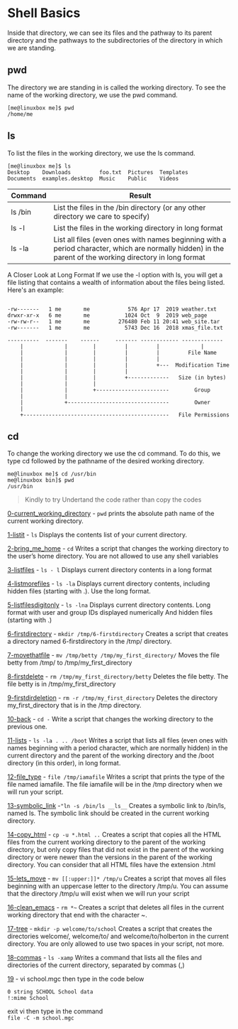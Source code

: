 # Shell Basics
Inside that directory, we can see its files and the pathway to its parent directory and the pathways to the subdirectories of the directory in which we are standing.
## pwd
The directory we are standing in is called the working directory. To see the name of the working directory, we use the pwd command.
```
[me@linuxbox me]$ pwd
/home/me
```
## ls
To list the files in the working directory, we use the ls command.
```
[me@linuxbox me]$ ls
Desktop    Downloads         foo.txt  Pictures  Templates
Documents  examples.desktop  Music    Public    Videos
```
| Command | Result |
|------|------------|
| ls /bin | List the files in the /bin directory (or any other directory we care to specify) |
| ls -l | List the files in the working directory in long format |
| ls -la | List all files (even ones with names beginning with a period character, which are normally hidden) in the parent of the working directory in long format |

A Closer Look at Long Format
If we use the -l option with ls, you will get a file listing that contains a wealth of information about the files being listed. Here's an example:

```

-rw-------   1 me       me            576 Apr 17  2019 weather.txt
drwxr-xr-x   6 me       me           1024 Oct  9  2019 web_page
-rw-rw-r--   1 me       me         276480 Feb 11 20:41 web_site.tar
-rw-------   1 me       me           5743 Dec 16  2018 xmas_file.txt

----------  -------    ------     ------- ------------ -------------
    |             |        |         |         |             |
    |             |        |         |         |         File Name
    |             |        |         |         |
    |             |        |         |         +---  Modification Time
    |             |        |         |
    |             |        |         +-------------   Size (in bytes)
    |             |        |
    |             |        +-----------------------        Group
    |             |
    |             +--------------------------------        Owner
    |
    +----------------------------------------------   File Permissions

```

## cd
To change the working directory we use the cd command. To do this, we type cd followed by the pathname of the desired working directory.
```
me@linuxbox me]$ cd /usr/bin
me@linuxbox bin]$ pwd
/usr/bin
```
> Kindly to try Undertand the code rather than copy the codes


[0-current_working_directory](https://github.com/Darryl-Mbae/alx-system_engineering-devops/blob/2bf011d8e6954a8327fa0096bc982b73883c9759/0x00-shell_basics/0-current_working_directory) - ```pwd```  prints the absolute path name of the current working directory.

[1-listit](https://github.com/Darryl-Mbae/alx-system_engineering-devops/blob/992434c9399499e96b07620ef6656b6841a68347/0x00-shell_basics/1-listit) - ```ls```   Displays the contents list of your current directory.

[2-bring_me_home](https://github.com/Darryl-Mbae/alx-system_engineering-devops/blob/992434c9399499e96b07620ef6656b6841a68347/0x00-shell_basics/2-bring_me_home) - ```cd```  Writes a script that changes the working directory to the user’s home directory. You are not allowed to use any shell variables

[3-listfiles](https://github.com/Darryl-Mbae/alx-system_engineering-devops/blob/992434c9399499e96b07620ef6656b6841a68347/0x00-shell_basics/3-listfiles) - ```ls - l```  Displays current directory contents in a long format

[4-listmorefiles](https://github.com/Darryl-Mbae/alx-system_engineering-devops/blob/992434c9399499e96b07620ef6656b6841a68347/0x00-shell_basics/4-listmorefiles) - ```ls -la```  Displays current directory contents, including hidden files (starting with .). Use the long format.

[5-listfilesdigitonly](https://github.com/Darryl-Mbae/alx-system_engineering-devops/blob/992434c9399499e96b07620ef6656b6841a68347/0x00-shell_basics/5-listfilesdigitonly) - ```ls -lna```  Displays current directory contents. Long format with user and group IDs displayed numerically And hidden files (starting with .)

[6-firstdirectory](https://github.com/Darryl-Mbae/alx-system_engineering-devops/blob/992434c9399499e96b07620ef6656b6841a68347/0x00-shell_basics/6-firstdirectory) - ```mkdir /tmp/6-firstdirectory```  Creates a script that creates a directory named 6-firstdirectory in the /tmp/ directory.

[7-movethatfile](https://github.com/Darryl-Mbae/alx-system_engineering-devops/blob/992434c9399499e96b07620ef6656b6841a68347/0x00-shell_basics/7-movethatfile) - ```mv /tmp/betty /tmp/my_first_directory/```  Moves the file betty from /tmp/ to /tmp/my_first_directory

[8-firstdelete](https://github.com/Darryl-Mbae/alx-system_engineering-devops/blob/992434c9399499e96b07620ef6656b6841a68347/0x00-shell_basics/8-firstdelete) - ```rm /tmp/my_first_directory/betty```  Deletes the file betty. The file betty is in /tmp/my_first_directory

[9-firstdirdeletion](https://github.com/Darryl-Mbae/alx-system_engineering-devops/blob/992434c9399499e96b07620ef6656b6841a68347/0x00-shell_basics/9-firstdirdeletion) - ```rm -r /tmp/my_first_directory```  Deletes the directory my_first_directory that is in the /tmp directory.

[10-back](https://github.com/Darryl-Mbae/alx-system_engineering-devops/blob/992434c9399499e96b07620ef6656b6841a68347/0x00-shell_basics/10-back) - ```cd -```  Write a script that changes the working directory to the previous one.

[11-lists](https://github.com/Darryl-Mbae/alx-system_engineering-devops/blob/992434c9399499e96b07620ef6656b6841a68347/0x00-shell_basics/11-lists) - ```ls -la . .. /boot```  Writes a script that lists all files (even ones with names beginning with a period character, which are normally hidden) in the current directory and the parent of the working directory and the /boot directory (in this order), in long format.

[12-file_type](https://github.com/Darryl-Mbae/alx-system_engineering-devops/blob/992434c9399499e96b07620ef6656b6841a68347/0x00-shell_basics/12-file_type) - ```file /tmp/iamafile```  Writes a script that prints the type of the file named iamafile. The file iamafile will be in the /tmp directory when we will run your script.

[13-symbolic_link](https://github.com/Darryl-Mbae/alx-system_engineering-devops/blob/992434c9399499e96b07620ef6656b6841a68347/0x00-shell_basics/13-symbolic_link) -```"ln -s /bin/ls __ls__```  Creates a symbolic link to /bin/ls, named ls. The symbolic link should be created in the current working directory.

[14-copy_html](https://github.com/Darryl-Mbae/alx-system_engineering-devops/blob/992434c9399499e96b07620ef6656b6841a68347/0x00-shell_basics/14-copy_html) - ```cp -u *.html ..```  Creates a script that copies all the HTML files from the current working directory to the parent of the working directory, but only copy files that did not exist in the parent of the working directory or were newer than the versions in the parent of the working directory. You can consider that all HTML files have the extension .html

[15-lets_move](https://github.com/Darryl-Mbae/alx-system_engineering-devops/blob/992434c9399499e96b07620ef6656b6841a68347/0x00-shell_basics/100-lets_move) - ```mv [[:upper:]]* /tmp/u```  Creates a script that moves all files beginning with an uppercase letter to the directory /tmp/u. You can assume that the directory /tmp/u will exist when we will run your script

[16-clean_emacs](https://github.com/Darryl-Mbae/alx-system_engineering-devops/blob/992434c9399499e96b07620ef6656b6841a68347/0x00-shell_basics/101-clean_emacs) - ```rm *~```  Creates a script that deletes all files in the current working directory that end with the character ~.

[17-tree](https://github.com/Darryl-Mbae/alx-system_engineering-devops/blob/992434c9399499e96b07620ef6656b6841a68347/0x00-shell_basics/102-tree) - ```mkdir -p welcome/to/school```  Creates a script that creates the directories welcome/, welcome/to/ and welcome/to/holberton in the current directory. You are only allowed to use two spaces in your script, not more.

[18-commas](https://github.com/Darryl-Mbae/alx-system_engineering-devops/blob/992434c9399499e96b07620ef6656b6841a68347/0x00-shell_basics/103-commas) - ```ls -xamp```  Writes a command that lists all the files and directories of the current directory, separated by commas (,)

[19](https://github.com/Darryl-Mbae/alx-system_engineering-devops/blob/992434c9399499e96b07620ef6656b6841a68347/0x00-shell_basics/school.mgc) - vi school.mgc
then type in the code below
```
0 string SCHOOL School data
!:mime School
```
exit vi 
then type in the command  
```file -C -m school.mgc```
